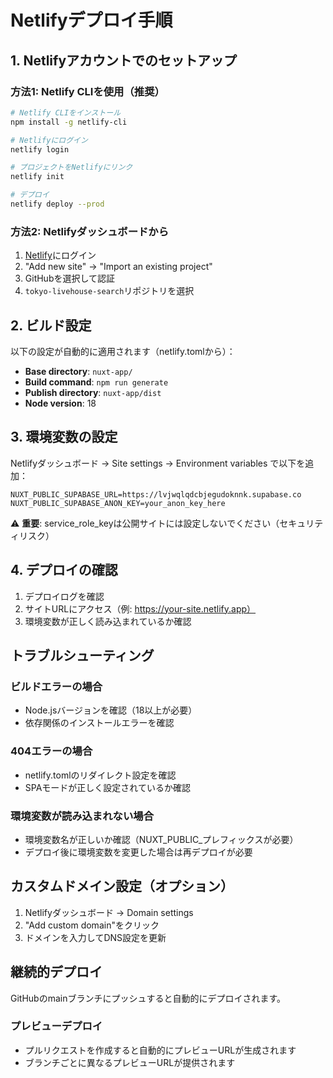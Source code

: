 # Netlifyデプロイ手順

## 1. Netlifyアカウントでのセットアップ

### 方法1: Netlify CLIを使用（推奨）
```bash
# Netlify CLIをインストール
npm install -g netlify-cli

# Netlifyにログイン
netlify login

# プロジェクトをNetlifyにリンク
netlify init

# デプロイ
netlify deploy --prod
```

### 方法2: Netlifyダッシュボードから

1. [Netlify](https://app.netlify.com)にログイン
2. "Add new site" → "Import an existing project"
3. GitHubを選択して認証
4. `tokyo-livehouse-search`リポジトリを選択

## 2. ビルド設定

以下の設定が自動的に適用されます（netlify.tomlから）：

- **Base directory**: `nuxt-app/`
- **Build command**: `npm run generate`
- **Publish directory**: `nuxt-app/dist`
- **Node version**: 18

## 3. 環境変数の設定

Netlifyダッシュボード → Site settings → Environment variables で以下を追加：

```
NUXT_PUBLIC_SUPABASE_URL=https://lvjwqlqdcbjegudoknnk.supabase.co
NUXT_PUBLIC_SUPABASE_ANON_KEY=your_anon_key_here
```

⚠️ **重要**: service_role_keyは公開サイトには設定しないでください（セキュリティリスク）

## 4. デプロイの確認

1. デプロイログを確認
2. サイトURLにアクセス（例: https://your-site.netlify.app）
3. 環境変数が正しく読み込まれているか確認

## トラブルシューティング

### ビルドエラーの場合
- Node.jsバージョンを確認（18以上が必要）
- 依存関係のインストールエラーを確認

### 404エラーの場合
- netlify.tomlのリダイレクト設定を確認
- SPAモードが正しく設定されているか確認

### 環境変数が読み込まれない場合
- 環境変数名が正しいか確認（NUXT_PUBLIC_プレフィックスが必要）
- デプロイ後に環境変数を変更した場合は再デプロイが必要

## カスタムドメイン設定（オプション）

1. Netlifyダッシュボード → Domain settings
2. "Add custom domain"をクリック
3. ドメインを入力してDNS設定を更新

## 継続的デプロイ

GitHubのmainブランチにプッシュすると自動的にデプロイされます。

### プレビューデプロイ
- プルリクエストを作成すると自動的にプレビューURLが生成されます
- ブランチごとに異なるプレビューURLが提供されます